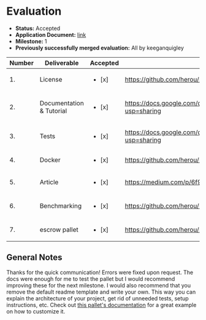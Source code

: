 # Evaluation
- **Status:** Accepted
- **Application Document:** [link](https://github.com/herou/Grants-Program/blob/af324cf01e0cfe707c262d86a0edaf81b53ca340/applications/escrow_pallet.md)
- **Milestone:** 1
- **Previously successfully merged evaluation:** All by keeganquigley

| Number | Deliverable              | Accepted | Link                                                                                 							         | Notes |
|--------|--------------------------|----------|------------------------------------------------------------------------------------------------------|----------------------|
| 1.     | License                  | <ul><li>[x] </li></ul>| https://github.com/herou/EscrowPallet/blob/eljo-prifti/escrow/LICENSE  |Apache 2.0     |
| 2.     | Documentation & Tutorial | <ul><li>[x] </li></ul>| https://docs.google.com/document/d/1XpxfrG6Qd9AHJ7OUVv3L3D6ZcEyizGh68w7yZxN3p_A/edit?usp=sharing     |Docs are minimal. These could be improved.        |
| 3.     | Tests                    | <ul><li>[x] </li></ul>| https://docs.google.com/document/d/1XpxfrG6Qd9AHJ7OUVv3L3D6ZcEyizGh68w7yZxN3p_A/edit?usp=sharing     |Unit tests pass successfully.      |
| 4.     | Docker                   | <ul><li>[x] </li></ul>| https://github.com/herou/EscrowPallet/blob/eljo-prifti/escrow/docker-compose.yml    |  -     |
| 5.     | Article                  | <ul><li>[x] </li></ul>| https://medium.com/p/6f941c28b6fd/edit     							         |Looks good.       |
| 6.     | Benchmarking             | <ul><li>[x] </li></ul>| https://github.com/herou/EscrowPallet/blob/eljo-prifti/escrow/pallets/escrow/src/benchmarking.rs     |Benchmarking tests pass successfully.      |
| 7.     | escrow pallet            | <ul><li>[x] </li></ul>| https://github.com/herou/EscrowPallet/tree/eljo-prifti/escrow    |Looks good.       |

## General Notes

Thanks for the quick communication! Errors were fixed upon request. The docs were enough for me to test the pallet but I would recommend improving these for the next milestone. I would also recommend that you remove the default readme template and write your own. This way you can explain the architecture of your project, get rid of unneeded tests, setup instructions, etc. Check out [this pallet's documentation](https://github.com/chainify/substrate-nolik-dev/blob/4f1f36e01f5fb22d745e2a3566e84c43f58ba3c2/README.md#run-in-docker) for a great example on how to customize it.
